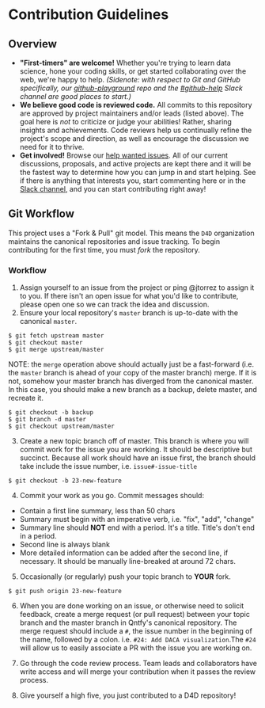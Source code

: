 # Contribution Guidelines

## Overview
* **"First-timers" are welcome!** Whether you're trying to learn data science, hone your coding skills, or get started collaborating over the web, we're happy to help. *(Sidenote: with respect to Git and GitHub specifically, our [github-playground](https://github.com/Data4Democracy/github-playground) repo and the [#github-help](https://datafordemocracy.slack.com/messages/github-help/) Slack channel are good places to start.)*
* **We believe good code is reviewed code.** All commits to this repository are approved by project maintainers and/or leads (listed above). The goal here is *not* to criticize or judge your abilities! Rather, sharing insights and achievements. Code reviews help us continually refine the project's scope and direction, as well as encourage the discussion we need for it to thrive.
* **Get involved!** Browse our [help wanted issues](https://github.com/Data4Democracy/immigration-connect/issues). All of our current discussions, proposals, and active projects are kept there and it will be the fastest way to determine how you can jump in and start helping. See if there is anything that interests you, start commenting here or in the [Slack channel](https://datafordemocracy.slack.com/messages/immigration-connect/), and you can start contributing right away!

## Git Workflow

This project uses a "Fork & Pull" git model. This means the `D4D` organization maintains the canonical repositories and issue tracking.
To begin contributing for the first time, you must _fork_ the repository.

### Workflow

1. Assign yourself to an issue from the project or ping @jtorrez to assign it to you. If there isn't an open issue for what you'd like to contribute, please open one so we can track the idea and discussion.
2. Ensure your local repository's `master` branch is up-to-date with the canonical `master`.

```
$ git fetch upstream master
$ git checkout master
$ git merge upstream/master
```

NOTE: the `merge` operation above should actually just be a fast-forward (i.e. the `master` branch is ahead of your copy of the master branch) merge. If it is not, somehow your master branch has diverged from the canonical master. In this case, you should make a new branch as a backup, delete master, and recreate it.

```
$ git checkout -b backup
$ git branch -d master
$ git checkout upstream/master
```

3. Create a new topic branch off of master. This branch is where you will commit work for the issue you are working. It should be descriptive but succinct. Because all work should have an issue first, the branch should take include the issue number, i.e. `issue#-issue-title`

```
$ git checkout -b 23-new-feature
```

4. Commit your work as you go. Commit messages should:
* Contain a first line summary, less than 50 chars
* Summary must begin with an imperative verb, i.e. "fix", "add", "change"
* Summary line should **NOT** end with a period. It's a title. Title's don't end in a period.
* Second line is always blank
* More detailed information can be added after the second line, if necessary. It should be manually line-breaked at around 72 chars.

5. Occasionally (or regularly) push your topic branch to **YOUR** fork.

```
$ git push origin 23-new-feature
```

6. When you are done working on an issue, or otherwise need to solicit feedback, create a merge request (or pull request) between your topic branch and the master branch in Qntfy's canonical repository. The merge request should include a `#`, the issue number in the beginning of the name, followed by a colon. i.e. `#24: Add DACA visualization`.The `#24` will allow us to easily associate a PR with the issue you are working on.

7. Go through the code review process. Team leads and collaborators have write access and will merge your contribution when it passes the review process.

8. Give yourself a high five, you just contributed to a D4D repository!
